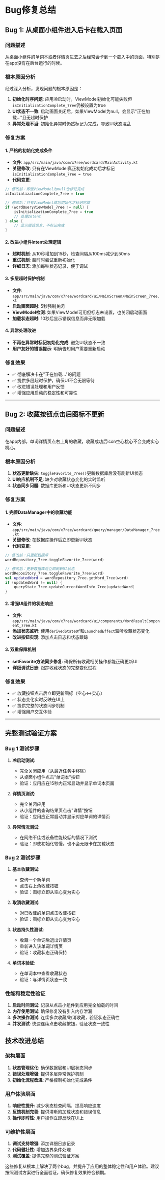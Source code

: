 # Bug修复总结

## Bug 1: 从桌面小组件进入后卡在载入页面

### 问题描述
从桌面小组件的单词本或者详情页进去之后经常会卡到一个载入中的页面，特别是在app没有在后台运行的时候。

### 根本原因分析
经过深入分析，发现问题的根本原因是：
1. **初始化时序问题**: 应用冷启动时，ViewModel初始化可能失败但`isInitializationComplete_7ree`仍被设置为true
2. **UI状态不一致**: 启动画面关闭后，如果ViewModel为null，会显示"正在加载..."且无超时保护
3. **异常处理不当**: 初始化异常时仍然标记为完成，导致UI状态混乱

### 修复方案

#### 1. 严格的初始化完成条件
- **文件**: `app/src/main/java/com/x7ree/wordcard/MainActivity.kt`
- **关键修改**: 只有在ViewModel真正初始化成功后才标记`isInitializationComplete_7ree = true`
- **代码变更**:
```kotlin
// 修改前：即使ViewModel为null也标记完成
isInitializationComplete_7ree = true

// 修改后：只有ViewModel成功初始化才标记完成
if (wordQueryViewModel_7ree != null) {
    isInitializationComplete_7ree = true
    // 处理Intent
} else {
    // 显示错误信息，不标记完成
}
```

#### 2. 改进小组件Intent处理逻辑
- **超时机制**: 从10秒增加到15秒，检查间隔从100ms减少到50ms
- **重试机制**: 超时时尝试重新初始化
- **详细日志**: 添加每秒状态记录，便于调试

#### 3. 多层超时保护机制
- **文件**: `app/src/main/java/com/x7ree/wordcard/ui/MainScreen/MainScreen_7ree.kt`
- **启动画面超时**: 5秒强制关闭
- **ViewModel检测**: 如果ViewModel可用但标志未设置，也关闭启动画面
- **加载状态超时**: 10秒后显示错误信息而非无限加载

#### 4. 异常处理改进
- **不再在异常时标记初始化完成**: 避免UI状态不一致
- **用户友好的错误提示**: 明确告知用户需要重新启动

### 修复效果
- ✅ 彻底解决卡在"正在加载..."的问题
- ✅ 提供多层超时保护，确保UI不会无限等待
- ✅ 改进错误处理和用户反馈
- ✅ 增强应用启动的稳定性和可靠性

---

## Bug 2: 收藏按钮点击后图标不更新

### 问题描述
在app内部，单词详情页点右上角的收藏，收藏成功后icon空心桃心不会变成实心桃心。

### 根本原因分析
1. **状态更新缺失**: `toggleFavorite_7ree()`更新数据库后没有刷新UI状态
2. **UI响应机制不足**: 缺少对收藏状态变化的实时监听
3. **状态同步问题**: 数据库更新和UI状态更新不同步

### 修复方案

#### 1. 完善DataManager中的收藏功能
- **文件**: `app/src/main/java/com/x7ree/wordcard/query/manager/DataManager_7ree.kt`
- **关键修改**: 在数据库操作后立即更新UI状态
- **代码变更**:
```kotlin
// 修改前：只更新数据库
wordRepository_7ree.toggleFavorite_7ree(word)

// 修改后：更新数据库后立即刷新UI状态
wordRepository_7ree.toggleFavorite_7ree(word)
val updatedWord = wordRepository_7ree.getWord_7ree(word)
if (updatedWord != null) {
    queryState_7ree.updateCurrentWordInfo_7ree(updatedWord)
}
```

#### 2. 增强UI组件的状态响应
- **文件**: `app/src/main/java/com/x7ree/wordcard/ui/components/WordResultComponent_7ree.kt`
- **添加状态监听**: 使用`derivedStateOf`和`LaunchedEffect`监听收藏状态变化
- **改进按钮实现**: 添加点击日志和状态跟踪

#### 3. 双重保障机制
- **setFavorite方法同步修复**: 确保所有收藏相关操作都能正确更新UI
- **详细调试日志**: 跟踪收藏状态的完整变化过程

### 修复效果
- ✅ 收藏按钮点击后立即更新图标（空心↔实心）
- ✅ 状态变化实时反映在UI上
- ✅ 提供完整的状态同步机制
- ✅ 增强用户交互体验

---

## 完整测试验证方案

### Bug 1 测试步骤
1. **冷启动测试**:
   - 完全关闭应用（从最近任务中移除）
   - 从桌面小组件点击"单词本"按钮
   - 验证：应用应在15秒内正常启动并显示单词本页面

2. **详情页测试**:
   - 完全关闭应用
   - 从小组件的查询结果页点击"详情"按钮
   - 验证：应用应正常启动并显示对应单词的详情页

3. **异常情况测试**:
   - 在网络不佳或设备性能较低的情况下测试
   - 验证：即使初始化较慢，也不会无限卡在加载状态

### Bug 2 测试步骤
1. **基本收藏测试**:
   - 查询一个新单词
   - 点击右上角收藏按钮
   - 验证：图标立即从空心变为实心

2. **取消收藏测试**:
   - 对已收藏的单词点击收藏按钮
   - 验证：图标立即从实心变为空心

3. **状态持久性测试**:
   - 收藏一个单词后退出详情页
   - 重新进入该单词详情页
   - 验证：收藏状态正确保持

4. **单词本验证**:
   - 在单词本中查看收藏状态
   - 验证：与详情页状态一致

### 性能和稳定性验证
1. **启动时间测试**: 记录从点击小组件到应用完全加载的时间
2. **内存使用测试**: 确保修复没有引入内存泄漏
3. **多次操作测试**: 连续多次收藏/取消收藏，验证状态正确性
4. **并发测试**: 快速连续点击收藏按钮，验证状态一致性

## 技术改进总结

### 架构层面
1. **状态管理优化**: 确保数据层和UI层状态同步
2. **错误处理增强**: 提供多层异常保护机制
3. **初始化流程改进**: 严格控制初始化完成条件

### 用户体验层面
1. **响应性提升**: 减少状态检查间隔，提高响应速度
2. **反馈机制完善**: 提供清晰的加载状态和错误信息
3. **操作即时性**: 用户操作立即反映在UI上

### 可维护性层面
1. **调试支持增强**: 添加详细日志记录
2. **代码健壮性**: 增加边界条件处理
3. **测试覆盖**: 提供完整的测试验证方案

这些修复从根本上解决了两个bug，并提升了应用的整体稳定性和用户体验。建议按照测试方案进行全面验证，确保修复效果符合预期。